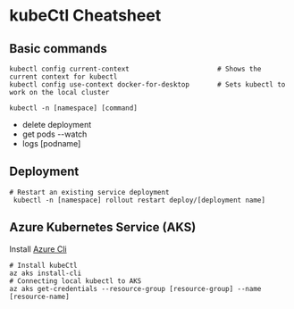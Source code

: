 # kubeCtl Cheatsheet

## Basic commands
        
    kubectl config current-context                      # Shows the current context for kubectl
    kubectl config use-context docker-for-desktop       # Sets kubectl to work on the local cluster
    
    kubectl -n [namespace] [command]
    

* delete deployment
* get pods --watch
* logs [podname]

## Deployment
    # Restart an existing service deployment
     kubectl -n [namespace] rollout restart deploy/[deployment name]

## Azure Kubernetes Service (AKS)

Install [Azure Cli](https://docs.microsoft.com/en-us/cli/azure/install-azure-cli-windows?view=azure-cli-latest)

    # Install kubeCtl 
    az aks install-cli    
    # Connecting local kubectl to AKS  
    az aks get-credentials --resource-group [resource-group] --name [resource-name]
